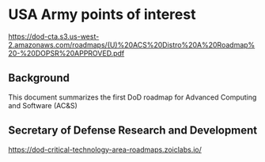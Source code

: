 # USA Army points of interest

https://dod-cta.s3.us-west-2.amazonaws.com/roadmaps/(U)%20ACS%20Distro%20A%20Roadmap%20-%20DOPSR%20APPROVED.pdf

## Background

This document summarizes the first DoD roadmap for Advanced Computing and Software (AC&S)

## Secretary of Defense Research and Development

https://dod-critical-technology-area-roadmaps.zoiclabs.io/
